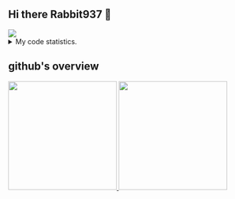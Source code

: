 ## Hi there Rabbit937 👋 
<img src="https://wakatime.com/badge/user/4c35345b-b53a-4a6f-a04c-444d3a3a39a6.svg"/>

<details>
  <summary>
    My code statistics.
  </summary>
  <div>
    <img height="200" src="https://github-readme-stats.vercel.app/api/top-langs/?username=Rabbit937&&hide_title=true&layout=compact&langs_count=10" />
  <div>
</details>


## github's overview

<a href="https://github.com/Rabbit937">
  <img height="220" src="https://github-readme-stats.vercel.app/api?username=Rabbit937"/>
  <img height="220" src="https://github-readme-stats.vercel.app/api/top-langs/?username=Rabbit937"/>
</a>
